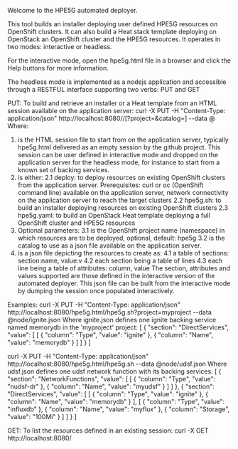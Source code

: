 Welcome to the HPE5G automated deployer.

This tool builds an installer deploying user defined HPE5G resources on OpenShift clusters.
It can also build a Heat stack template deploying on OpenStack an OpenShift cluster and the HPE5G resources.
It operates in two modes: interactive or headless.

For the interactive mode, open the hpe5g.html file in a browser and click the Help buttons for more information.

The headless mode is implemented as a nodejs application and accessible through a RESTFUL interface supporting two verbs: PUT and GET

PUT:
To build and retrieve an installer or a Heat template from an HTML session available on the application server:
curl -X PUT -H "Content-Type: application/json"  http://localhost:8080/<session>/<target>[?project=<project>&catalog=<catalog>] --data @<resources>
Where:
1. <session> is the HTML session file to start from on the application server, typically hpe5g.html delivered as an empty session by the github project. This session can be user defined in interactive mode and dropped on the application server for the headless mode, for instance to start from a known set of backing services.
2. <target> is either:
2.1 deploy: to deploy resources on existing OpenShift clusters from the application server. Prerequisites: 
	curl or oc (OpenShift command line) available on the application server, 
	network connectivity on the application server to reach the target clusters
2.2 hpe5g.sh: to build an installer deploying resources on existing OpenShift clusters
2.3 hpe5g.yaml: to build an OpenStack Heat template deploying a full OpenShift cluster and HPE5G resources
3. Optional parameters:
3.1 <project> is the OpenShift project name (namespace) in which resources are to be deployed, optional, default: hpe5g
3.2 <catalog> is the catalog to use as a json file available on the application server.
4. <resources> is a json file depicting the resources to create as:
4.1 a table of sections: section:name, value:v
4.2 each section being a table of lines
4.3 each line being a table of attributes: column, value
The section, attributes and values supported are those defined in the interactive version of the automated deployer.
This json file can be built from the interactive mode by dumping the session once populated interactively.

Examples:
curl  -X PUT -H "Content-Type: application/json"  http://localhost:8080/hpe5g.html/hpe5g.sh?project=myproject --data  @node/ignite.json
Where ignite.json defines one ignite backing service named memorydb in the 'myproject' project:
[
  {
    "section": "DirectServices",
    "value": [
      [
        {
          "column": "Type",
          "value": "ignite"
        },
        {
          "column": "Name",
          "value": "memorydb"
        }
      ]
    ]
  }
]

curl  -X PUT -H "Content-Type: application/json"  http://localhost:8080/hpe5g.html/hpe5g.sh --data  @node/udsf.json
Where udsf.json defines one udsf network function with its backing services:
[
  {
    "section": "NetworkFunctions",
    "value": [
      [
        {
          "column": "Type",
          "value": "nudsf-dr"
        },
        {
          "column": "Name",
          "value": "myudsf"
        }
      ]
    ]
  },
  {
    "section": "DirectServices",
    "value": [
      [
        {
          "column": "Type",
          "value": "ignite"
        },
        {
          "column": "Name",
          "value": "memorydb"
        }
      ],
      [
        {
          "column": "Type",
          "value": "influxdb"
        },
        {
          "column": "Name",
          "value": "myflux"
        },
        {
          "column": "Storage",
          "value": "100Mi"
        }
      ]
    ]
  }
]

GET:
To list the resources defined in an existing session:
curl  -X GET  http://localhost:8080/<session>